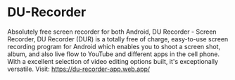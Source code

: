 # DU-Recorder
Absolutely free screen recorder for both Android, DU Recorder - Screen Recorder, DU Recorder (DUR) is a totally free of charge, easy-to-use screen recording program for Android which enables you to shoot a screen shot, album, and also live flow to YouTube and different apps in the cell phone. With a excellent selection of video editing options built, it's exceptionally versatile.
Visit: https://du-recorder-app.web.app/
